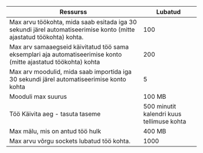 Ressurss|Lubatud
---|---
Max arvu töökohta, mida saab esitada iga 30 sekundi järel automatiseerimise konto (mitte ajastatud töökohta) kohta.|100
Max arv samaaegseid käivitatud töö sama eksemplari aja automatiseerimise konto (mitte ajastatud töökohta) kohta|200
Max arv moodulid, mida saab importida iga 30 sekundi järel automatiseerimise konto kohta|5
Mooduli max suurus|100 MB
Töö Käivita aeg - tasuta taseme|500 minutit kalendri kuus tellimuse kohta
Max mälu, mis on antud töö hulk |400 MB
Max arvu võrgu sockets lubatud töö kohta.|1000